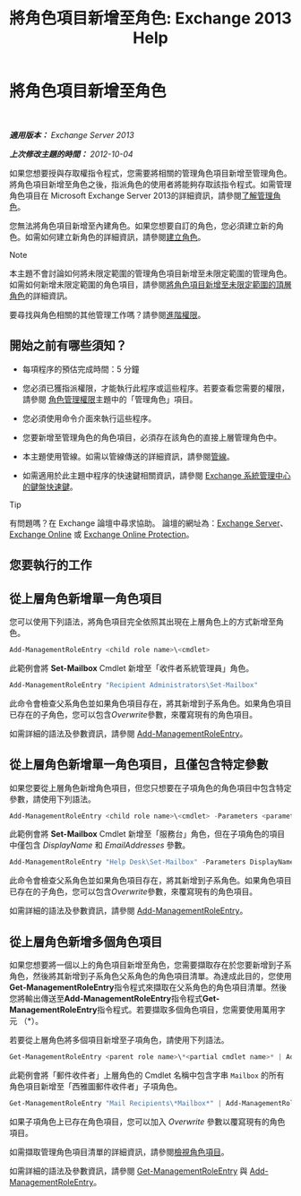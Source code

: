 ﻿---
title: '將角色項目新增至角色: Exchange 2013 Help'
TOCTitle: 將角色項目新增至角色
ms:assetid: 30cd37bc-b3e8-4f39-a8ba-a4c20b1b27b7
ms:mtpsurl: https://technet.microsoft.com/zh-tw/library/Dd335180(v=EXCHG.150)
ms:contentKeyID: 50472797
ms.date: 05/21/2018
mtps_version: v=EXCHG.150
ms.translationtype: MT
---

# 將角色項目新增至角色

 

_**適用版本：** Exchange Server 2013_

_**上次修改主題的時間：** 2012-10-04_

如果您想要授與存取權指令程式，您需要將相關的管理角色項目新增至管理角色。將角色項目新增至角色之後，指派角色的使用者將能夠存取該指令程式。如需管理角色項目在 Microsoft Exchange Server 2013的詳細資訊，請參閱[了解管理角色](understanding-management-roles-exchange-2013-help.md)。

您無法將角色項目新增至內建角色。如果您想要自訂的角色，您必須建立新的角色。如需如何建立新角色的詳細資訊，請參閱[建立角色](create-a-role-exchange-2013-help.md)。


> [!NOTE]  
> 本主題不會討論如何將未限定範圍的管理角色項目新增至未限定範圍的管理角色。如需如何新增未限定範圍的角色項目，請參閱<a href="add-a-role-entry-to-an-unscoped-top-level-role-exchange-2013-help.md">將角色項目新增至未限定範圍的頂層角色</a>的詳細資訊。




要尋找與角色相關的其他管理工作嗎？請參閱[進階權限](advanced-permissions-exchange-2013-help.md)。

## 開始之前有哪些須知？

  - 每項程序的預估完成時間：5 分鐘

  - 您必須已獲指派權限，才能執行此程序或這些程序。若要查看您需要的權限，請參閱 [角色管理權限](role-management-permissions-exchange-2013-help.md)主題中的「管理角色」項目。

  - 您必須使用命令介面來執行這些程序。

  - 您要新增至管理角色的角色項目，必須存在該角色的直接上層管理角色中。

  - 本主題使用管線。如需以管線傳送的詳細資訊，請參閱[管線](https://technet.microsoft.com/zh-tw/library/aa998260\(v=exchg.150\))。

  - 如需適用於此主題中程序的快速鍵相關資訊，請參閱 [Exchange 系統管理中心的鍵盤快速鍵](keyboard-shortcuts-in-the-exchange-admin-center-exchange-online-protection-help.md)。


> [!TIP]  
> 有問題嗎？在 Exchange 論壇中尋求協助。 論壇的網址為：<a href="https://go.microsoft.com/fwlink/p/?linkid=60612">Exchange Server</a>、 <a href="https://go.microsoft.com/fwlink/p/?linkid=267542">Exchange Online</a> 或 <a href="https://go.microsoft.com/fwlink/p/?linkid=285351">Exchange Online Protection</a>。




## 您要執行的工作

## 從上層角色新增單一角色項目

您可以使用下列語法，將角色項目完全依照其出現在上層角色上的方式新增至角色。

```powershell
Add-ManagementRoleEntry <child role name>\<cmdlet>
```

此範例會將 **Set-Mailbox** Cmdlet 新增至「收件者系統管理員」角色。

```powershell
Add-ManagementRoleEntry "Recipient Administrators\Set-Mailbox"
```

此命令會檢查父系角色並如果角色項目存在，將其新增到子系角色。如果角色項目已存在的子角色，您可以包含*Overwrite*參數，來覆寫現有的角色項目。

如需詳細的語法及參數資訊，請參閱 [Add-ManagementRoleEntry](https://technet.microsoft.com/zh-tw/library/dd351236\(v=exchg.150\))。

## 從上層角色新增單一角色項目，且僅包含特定參數

如果您要從上層角色新增角色項目，但您只想要在子項角色的角色項目中包含特定參數，請使用下列語法。

```powershell
Add-ManagementRoleEntry <child role name>\<cmdlet> -Parameters <parameter 1>, <parameter 2>, <parameter...>
```

此範例會將 **Set-Mailbox** Cmdlet 新增至「服務台」角色，但在子項角色的項目中僅包含 *DisplayName* 和 *EmailAddresses* 參數。

```powershell
Add-ManagementRoleEntry "Help Desk\Set-Mailbox" -Parameters DisplayName, EmailAddresses
```

此命令會檢查父系角色並如果角色項目存在，將其新增到子系角色。如果角色項目已存在的子角色，您可以包含*Overwrite*參數，來覆寫現有的角色項目。

如需詳細的語法及參數資訊，請參閱 [Add-ManagementRoleEntry](https://technet.microsoft.com/zh-tw/library/dd351236\(v=exchg.150\))。

## 從上層角色新增多個角色項目

如果您想要將一個以上的角色項目新增至角色，您需要擷取存在於您要新增到子系角色，然後將其新增到子系角色父系角色的角色項目清單。為達成此目的，您使用**Get-ManagementRoleEntry**指令程式來擷取在父系角色的角色項目清單。然後您將輸出傳送至**Add-ManagementRoleEntry**指令程式**Get-ManagementRoleEntry**指令程式。若要擷取多個角色項目，您需要使用萬用字元 （\*）。

若要從上層角色將多個項目新增至子項角色，請使用下列語法。

```powershell
Get-ManagementRoleEntry <parent role name>\*<partial cmdlet name>* | Add-ManagementRoleEntry -Role <child role name>
```

此範例會將「郵件收件者」上層角色的 Cmdlet 名稱中包含字串 `Mailbox` 的所有角色項目新增至「西雅圖郵件收件者」子項角色。

```powershell
Get-ManagementRoleEntry "Mail Recipients\*Mailbox*" | Add-ManagementRoleEntry -Role "Seattle Mail Recipients"
```

如果子項角色上已存在角色項目，您可以加入 *Overwrite* 參數以覆寫現有的角色項目。

如需擷取管理角色項目清單的詳細資訊，請參閱[檢視角色項目](view-role-entries-exchange-2013-help.md)。

如需詳細的語法及參數資訊，請參閱 [Get-ManagementRoleEntry](https://technet.microsoft.com/zh-tw/library/dd335210\(v=exchg.150\)) 與 [Add-ManagementRoleEntry](https://technet.microsoft.com/zh-tw/library/dd351236\(v=exchg.150\))。

